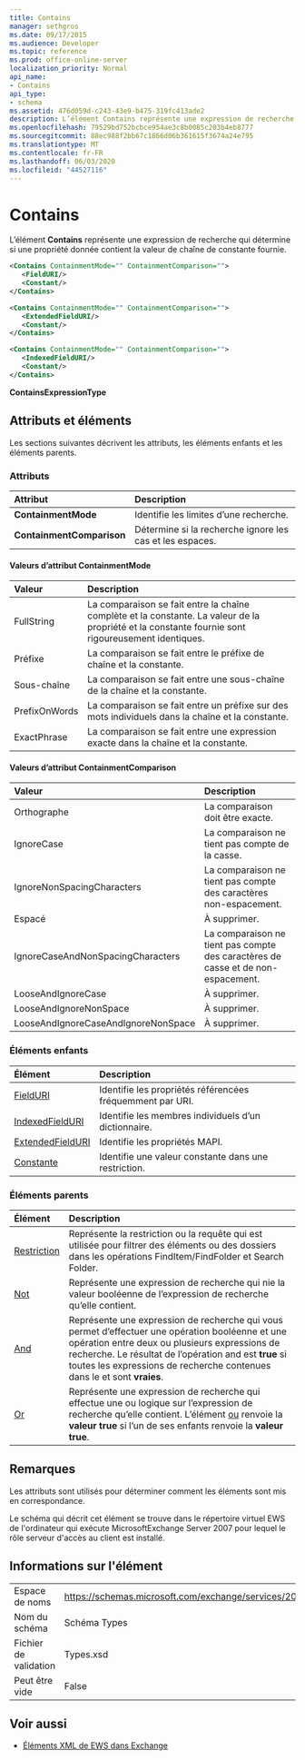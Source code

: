 ```yaml
---
title: Contains
manager: sethgros
ms.date: 09/17/2015
ms.audience: Developer
ms.topic: reference
ms.prod: office-online-server
localization_priority: Normal
api_name:
- Contains
api_type:
- schema
ms.assetid: 476d059d-c243-43e9-b475-319fc413ade2
description: L’élément Contains représente une expression de recherche qui détermine si une propriété donnée contient la valeur de chaîne de constante fournie.
ms.openlocfilehash: 79529bd752bcbce954ae3c8b0085c203b4eb8777
ms.sourcegitcommit: 88ec988f2bb67c1866d06b361615f3674a24e795
ms.translationtype: MT
ms.contentlocale: fr-FR
ms.lasthandoff: 06/03/2020
ms.locfileid: "44527116"
---
```

# <a name="contains"></a>Contains

L’élément **Contains** représente une expression de recherche qui détermine si une propriété donnée contient la valeur de chaîne de constante fournie. 
  
```xml
<Contains ContainmentMode="" ContainmentComparison="">
   <FieldURI/>
   <Constant/>
</Contains>
```

```xml
<Contains ContainmentMode="" ContainmentComparison="">
   <ExtendedFieldURI/>
   <Constant/>
</Contains>
```

```xml
<Contains ContainmentMode="" ContainmentComparison="">
   <IndexedFieldURI/>
   <Constant/>
</Contains>
```


**ContainsExpressionType**

## <a name="attributes-and-elements"></a>Attributs et éléments

Les sections suivantes décrivent les attributs, les éléments enfants et les éléments parents.
  
### <a name="attributes"></a>Attributs

|**Attribut**|**Description**|
|:-----|:-----|
|**ContainmentMode** <br/> |Identifie les limites d’une recherche.  <br/> |
|**ContainmentComparison** <br/> |Détermine si la recherche ignore les cas et les espaces.  <br/> |
   
#### <a name="containmentmode-attribute-values"></a>Valeurs d’attribut ContainmentMode

|**Valeur**|**Description**|
|:-----|:-----|
|FullString  <br/> |La comparaison se fait entre la chaîne complète et la constante. La valeur de la propriété et la constante fournie sont rigoureusement identiques.  <br/> |
|Préfixe  <br/> |La comparaison se fait entre le préfixe de chaîne et la constante.  <br/> |
|Sous-chaîne  <br/> |La comparaison se fait entre une sous-chaîne de la chaîne et la constante.  <br/> |
|PrefixOnWords  <br/> |La comparaison se fait entre un préfixe sur des mots individuels dans la chaîne et la constante.  <br/> |
|ExactPhrase  <br/> |La comparaison se fait entre une expression exacte dans la chaîne et la constante.  <br/> |
   
#### <a name="containmentcomparison-attribute-values"></a>Valeurs d’attribut ContainmentComparison

|**Valeur**|**Description**|
|:-----|:-----|
|Orthographe  <br/> |La comparaison doit être exacte.  <br/> |
|IgnoreCase  <br/> |La comparaison ne tient pas compte de la casse.  <br/> |
|IgnoreNonSpacingCharacters  <br/> |La comparaison ne tient pas compte des caractères non-espacement.  <br/> |
|Espacé  <br/> |À supprimer.  <br/> |
|IgnoreCaseAndNonSpacingCharacters  <br/> |La comparaison ne tient pas compte des caractères de casse et de non-espacement.  <br/> |
|LooseAndIgnoreCase  <br/> |À supprimer.  <br/> |
|LooseAndIgnoreNonSpace  <br/> |À supprimer.  <br/> |
|LooseAndIgnoreCaseAndIgnoreNonSpace  <br/> |À supprimer.  <br/> |
   
### <a name="child-elements"></a>Éléments enfants

|**Élément**|**Description**|
|:-----|:-----|
|[FieldURI](fielduri.md) <br/> |Identifie les propriétés référencées fréquemment par URI.  <br/> |
|[IndexedFieldURI](indexedfielduri.md) <br/> |Identifie les membres individuels d’un dictionnaire.  <br/> |
|[ExtendedFieldURI](extendedfielduri.md) <br/> |Identifie les propriétés MAPI.  <br/> |
|[Constante](constant.md) <br/> |Identifie une valeur constante dans une restriction.  <br/> |
   
### <a name="parent-elements"></a>Éléments parents

|**Élément**|**Description**|
|:-----|:-----|
|[Restriction](restriction.md) <br/> |Représente la restriction ou la requête qui est utilisée pour filtrer des éléments ou des dossiers dans les opérations FindItem/FindFolder et Search Folder.  <br/> |
|[Not](not.md) <br/> |Représente une expression de recherche qui nie la valeur booléenne de l’expression de recherche qu’elle contient.  <br/> |
|[And](and.md) <br/> |Représente une expression de recherche qui vous permet d’effectuer une opération booléenne et une opération entre deux ou plusieurs expressions de recherche. Le résultat de l’opération and est **true** si toutes les expressions de recherche contenues dans le et sont **vraies**.  <br/> |
|[Or](or.md) <br/> |Représente une expression de recherche qui effectue une ou logique sur l’expression de recherche qu’elle contient. L’élément [ou](or.md) renvoie la **valeur true** si l’un de ses enfants renvoie la **valeur true**.  <br/> |
   
## <a name="remarks"></a>Remarques

Les attributs sont utilisés pour déterminer comment les éléments sont mis en correspondance.
  
Le schéma qui décrit cet élément se trouve dans le répertoire virtuel EWS de l'ordinateur qui exécute MicrosoftExchange Server 2007 pour lequel le rôle serveur d'accès au client est installé.
  
## <a name="element-information"></a>Informations sur l'élément

|||
|:-----|:-----|
|Espace de noms  <br/> |https://schemas.microsoft.com/exchange/services/2006/types  <br/> |
|Nom du schéma  <br/> |Schéma Types  <br/> |
|Fichier de validation  <br/> |Types.xsd  <br/> |
|Peut être vide  <br/> |False  <br/> |
   
## <a name="see-also"></a>Voir aussi

- [Éléments XML de EWS dans Exchange](ews-xml-elements-in-exchange.md)

